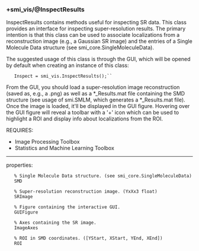 ### +smi_vis/@InspectResults

InspectResults contains methods useful for inspecting SR data.
This class provides an interface for inspecting super-resolution
results.  The primary intention is that this class can be used to
associate localizations from a reconstruction image (e.g., a Gaussian
SR image) and the entries of a Single Molecule Data structure
(see smi_core.SingleMoleculeData).

The suggested usage of this class is through the GUI, which will be
opened by default when creating an instance of this class:
```
   Inspect = smi_vis.InspectResults();``
```
From the GUI, you should load a super-resolution image reconstruction
(saved as, e.g., a .png) as well as a *_Results.mat file containing
the SMD structure (see usage of smi.SMLM, which generates a 
*_Results.mat file).  Once the image is loaded, it'll be displayed in
the GUI figure.  Hovering over the GUI figure will reveal a toolbar
with a '+' icon which can be used to highlight a ROI and display
info about localizations from the ROI.

REQUIRES:
- Image Processing Toolbox
- Statistics and Machine Learning Toolbox

---

properties:
```
   % Single Molecule Data structure. (see smi_core.SingleMoleculeData)
   SMD

   % Super-resolution reconstruction image. (YxXx3 float)
   SRImage

   % Figure containing the interactive GUI.
   GUIFigure

   % Axes containing the SR image.
   ImageAxes

   % ROI in SMD coordinates. ([YStart, XStart, YEnd, XEnd])
   ROI
```
